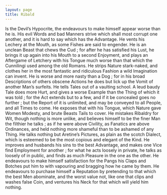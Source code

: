 ```yaml
---
layout: page
title: Ribald
---
```


Is the Devil’s Hypocrite, the endeavours to
make himself appear worse than he is.  His
evil Words and bad Manners strive which
shall most corrupt one another, and it is hard
to say which has the Advantage.  He vents
his Lechery at the Mouth, as some Fishes are
said to engender.  He is an unclean Beast that
chews the Cud ; for after he has satisfied his
Lust, he brings it up again into his Mouth
to a second Enjoyment, and plays an Aftergame of Letchery with his Tongue much worse
than that which the Cunnilingi used among the
old Romans.  He strips Nature stark-naked, and
clothes her in the most fantastic and ridiculous
Fashion a wild Imagination can invent.  He
is worse and more nasty than a Dog ; for
in his broad Descriptions of others obscene
Actions he does but lick up the Vomit of another Man’s surfeits.  He tells Tales out of a
vaulting school.  A leud baudy Tale does
more Hurt, and gives a worse Example than
the Thing of which it was told ; for the Act
extends but to a few, and if it be concealed
goes no further ; but the Report of it is unlimited, and may be conveyed to all People,
and all Times to come.  He exposes that with
his Tongue, which Nature gave Women Modesty, and brute Beasts Tails to cover.  He
mistakes Ribaldry for Wit, though nothing is
more unlike, and believes himself to be the
finer Man the filthier he talks ; as if he were
above Civility, as Fanatics are above Ordinances, and held nothing more shameful than to be
ashamed of any Thing.  He talks nothing but
Aretine’s Pictures, as plain as the scotch Dialect, which is esteemed to be the most copious
and elegant of the Kind.  He improves and
husbands his sins to the best Advantage,
and makes one Vice find Employment for
another ; for what he acts loosely in private,
he talks as loosely of in public, and finds as
much Pleasure in the one as the other.  He
endeavours to make himself satisfaction for
the Pangs his Claps and Botches put him to with
vapouring and bragging how he came by
them.  He endeavours to purchase himself a
Reputation by pretending to that which the
best Men abominate, and the worst value not,
like one that clips and washes false Coin, and
ventures his Neck for that which will yield
him nothing.
